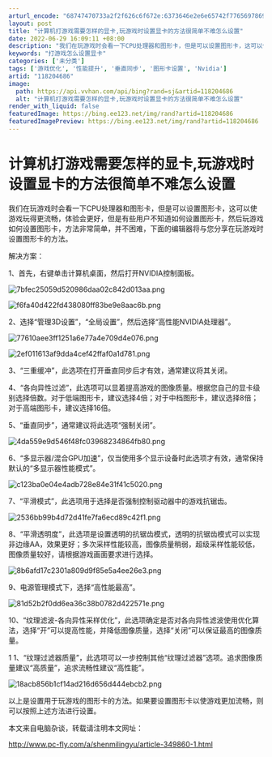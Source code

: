 ```yaml
---
arturl_encode: "68747470733a2f2f626c6f672e:6373646e2e6e65742f77656978696e5f33353738343236372f:61727469636c652f64657461696c732f313138323034363836"
layout: post
title: "计算机打游戏需要怎样的显卡,玩游戏时设置显卡的方法很简单不难怎么设置"
date: 2022-06-29 16:09:11 +08:00
description: "我们在玩游戏时会看一下CPU处理器和图形卡，但是可以设置图形卡，这可以使游戏玩得更流畅，体验会更好，"
keywords: "打游戏怎么设置显卡"
categories: ['未分类']
tags: ['游戏优化', '性能提升', '垂直同步', '图形卡设置', 'Nvidia']
artid: "118204686"
image:
  path: https://api.vvhan.com/api/bing?rand=sj&artid=118204686
  alt: "计算机打游戏需要怎样的显卡,玩游戏时设置显卡的方法很简单不难怎么设置"
render_with_liquid: false
featuredImage: https://bing.ee123.net/img/rand?artid=118204686
featuredImagePreview: https://bing.ee123.net/img/rand?artid=118204686
---
```


# 计算机打游戏需要怎样的显卡,玩游戏时设置显卡的方法很简单不难怎么设置

我们在玩游戏时会看一下CPU处理器和图形卡，但是可以设置图形卡，这可以使游戏玩得更流畅，体验会更好，但是有些用户不知道如何设置图形卡，然后玩游戏如何设置图形卡，方法非常简单，并不困难，下面的编辑器将与您分享在玩游戏时设置图形卡的方法。

解决方案：

1、首先，右键单击计算机桌面，然后打开NVIDIA控制面板。

![7bfec25059d520986daa02c842d013aa.png](https://i-blog.csdnimg.cn/blog_migrate/30ed02289aefba031c4393225ceca178.jpeg)

![f6fa40d422fd438080ff83be9e8aac6b.png](https://i-blog.csdnimg.cn/blog_migrate/e00e5a89965874f62573b4d175d7a37d.jpeg)

2、选择“管理3D设置”，“全局设置”，然后选择“高性能NVIDIA处理器”。

![77610aee3ff1251a6e77a4e709d4e076.png](https://i-blog.csdnimg.cn/blog_migrate/66afc7c1b48af525eac00dd55bde4019.jpeg)

![2ef011613af9dda4cef42ffaf0a1d781.png](https://i-blog.csdnimg.cn/blog_migrate/722a919f61a36e06892a15851896409c.jpeg)

3、“三重缓冲”，此选项在打开垂直同步后才有效，通常建议将其关闭。

4、“各向异性过滤”，此选项可以显着提高游戏的图像质量。根据您自己的显卡级别选择倍数。对于低端图形卡，建议选择4倍；对于中档图形卡，建议选择8倍；对于高端图形卡，建议选择16倍。

5、“垂直同步”，通常建议将此选项“强制关闭”。

![4da559e9d546f48fc03968234864fb80.png](https://i-blog.csdnimg.cn/blog_migrate/d0a5e2a0afd1d24f178eec4d1006d24f.jpeg)

6、“多显示器/混合GPU加速”，仅当使用多个显示设备时此选项才有效，通常保持默认的“多显示器性能模式”。

![c123ba0e04e4adb728e84e31f41c5020.png](https://i-blog.csdnimg.cn/blog_migrate/f1c0570a55e6f010e8525edcf6b7d9d8.jpeg)

7、“平滑模式”，此选项用于选择是否强制控制驱动器中的游戏抗锯齿。

![2536bb99b4d72d41fe7fa6ecd89c42f1.png](https://i-blog.csdnimg.cn/blog_migrate/87555af2184d347d73d5ddf1861f2f31.jpeg)

8、“平滑透明度”，此选项是设置透明的抗锯齿模式，透明的抗锯齿模式可以实现非边缘AA，效果更好；多次采样性能较高，图像质量稍弱，超级采样性能较低，图像质量较好，请根据游戏画面要求进行选择。

![8b6afd17c2301a809d9f85e5a4ee26e3.png](https://i-blog.csdnimg.cn/blog_migrate/6a9bc0a664e946b06d564aeb07f6c24f.jpeg)

9、电源管理模式下，选择“高性能最高”。

![81d52b2f0dd6ea36c38b0782d422571e.png](https://i-blog.csdnimg.cn/blog_migrate/484752aa777e30121a0d4084733474bf.jpeg)

10、“纹理滤波-各向异性采样优化”，此选项确定是否对各向异性滤波使用优化算法，选择“开”可以提高性能，并降低图像质量，选择“关闭”可以保证最高的图像质量。

1 1、“纹理过滤器质量”，此选项可以一步控制其他“纹理过滤器”选项。追求图像质量建议“高质量”，追求流畅性建议“高性能”。

![18acb856b1cf14ad216d656d444ebcb2.png](https://i-blog.csdnimg.cn/blog_migrate/32b02ef3c45972336211f87985235bef.jpeg)

以上是设置用于玩游戏的图形卡的方法。如果要设置图形卡以使游戏更加流畅，则可以按照上述方法进行设置。

本文来自电脑杂谈，转载请注明本文网址：

http://www.pc-fly.com/a/shenmilingyu/article-349860-1.html